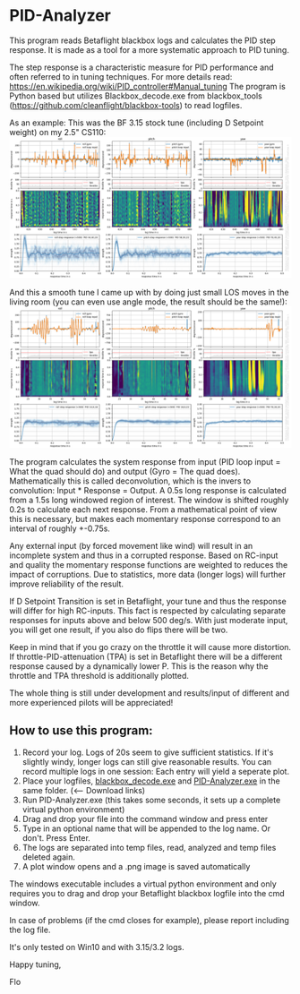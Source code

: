 # PID-Analyzer

This program reads Betaflight blackbox logs and calculates the PID step response. It is made as a tool for a more systematic approach to PID tuning.

The step response is a characteristic measure for PID performance and often referred to in tuning techniques.
For more details read: https://en.wikipedia.org/wiki/PID_controller#Manual_tuning 
The program is Python based but utilizes Blackbox_decode.exe from blackbox_tools (https://github.com/cleanflight/blackbox-tools) to read logfiles.

As an example: 
This was the BF 3.15 stock tune (including D Setpoint weight) on my 2.5" CS110: 
![stock tune](beta_stock_2.5''.png)

And this a smooth tune I came up with by doing just small LOS moves in the living room (you can even use angle mode, the result should be the same!): 
![smooth tune](example_smooth_tune_0.png)

The program calculates the system response from input (PID loop input = What the quad should do) and output (Gyro = The quad does). 
Mathematically this is called deconvolution, which is the invers to convolution: Input * Response = Output. 
A 0.5s long response is calculated from a 1.5s long windowed region of interest. The window is shifted roughly 0.2s to calculate each next response. 
From a mathematical point of view this is necessary, but makes each momentary response correspond to an interval of roughly +-0.75s.
 
Any external input (by forced movement like wind) will result in an incomplete system and thus in a corrupted response. 
Based on RC-input and quality the momentary response functions are weighted to reduces the impact of corruptions. Due to statistics, more data (longer logs) will further improve reliability of the result. 

If D Setpoint Transition is set in Betaflight, your tune and thus the response will differ for high RC-inputs. 
This fact is respected by calculating separate responses for inputs above and below 500 deg/s. With just moderate input, you will get one result, if you also do flips there will be two.

Keep in mind that if you go crazy on the throttle it will cause more distortion.  If throttle-PID-attenuation (TPA) is set in Betaflight there will be a different response caused by a dynamically lower P. 
This is the reason why the throttle and TPA threshold is additionally plotted.

The whole thing is still under development and results/input of different and more experienced pilots will be appreciated!
 
## How to use this program:
1. Record your log. Logs of 20s seem to give sufficient statistics. If it's slightly windy, longer logs can still give reasonable results. You can record multiple logs in one session: Each entry will yield a seperate plot. 
2. Place your logfiles, [blackbox_decode.exe](https://github.com/cleanflight/blackbox-tools/releases/download/v0.4.3/blackbox-tools-0.4.3-windows.zip) and [PID-Analyzer.exe](http://bit.ly/PID-Analyzer) in the same folder. (<-- Download links)
3. Run PID-Analyzer.exe (this takes some seconds, it sets up a complete virtual python environment)
4. Drag and drop your file into the command window and press enter
5. Type in an optional name that will be appended to the log name. Or don't. Press Enter.
6. The logs are separated into temp files, read, analyzed and temp files deleted again. 
7. A plot window opens and a .png image is saved automatically

The windows executable includes a virtual python environment and only requires you to drag and drop your Betaflight blackbox logfile into the cmd window. 


In case of problems (if the cmd closes for example), please report including the log file.

It's only tested on Win10 and with 3.15/3.2 logs.



Happy tuning,

Flo

